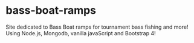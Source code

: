 # bass-boat-ramps
Site dedicated to Bass Boat ramps for tournament bass fishing and more!
Using Node.js, Mongodb, vanilla javaScript and Bootstrap 4!  
